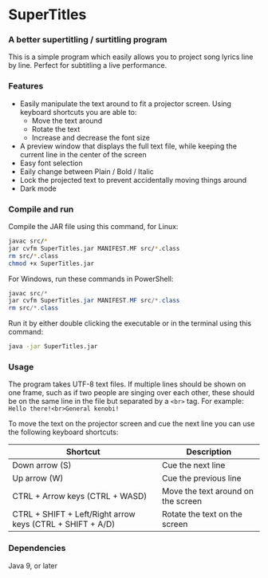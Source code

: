 # SuperTitles
### A better supertitling / surtitling program
This is a simple program which easily allows you to project song lyrics line by line. Perfect for subtitling a live performance.

### Features
- Easily manipulate the text around to fit a projector screen. Using keyboard shortcuts you are able to:
  - Move the text around
  - Rotate the text
  - Increase and decrease the font size
- A preview window that displays the full text file, while keeping the current line in the center of the screen
- Easy font selection
- Eaily change between Plain / Bold / Italic
- Lock the projected text to prevent accidentally moving things around
- Dark mode

### Compile and run
Compile the JAR file using this command, for Linux:
```bash
javac src/*
jar cvfm SuperTitles.jar MANIFEST.MF src/*.class
rm src/*.class
chmod +x SuperTitles.jar
```

For Windows, run these commands in PowerShell:
```powershell
javac src/*
jar cvfm SuperTitles.jar MANIFEST.MF src/*.class
rm src/*.class
```

Run it by either double clicking the executable or in the terminal using this command:
```bash
java -jar SuperTitles.jar
```

### Usage
The program takes UTF-8 text files. If multiple lines should be shown on one frame, such as if two people are singing over each other, these should be on the same line in the file but separated by a `<br>` tag. For example: `Hello there!<br>General kenobi!`

To move the text on the projector screen and cue the next line you can use the following keyboard shortcuts:

|Shortcut|Description|
|---|---|
|Down arrow (S)|Cue the next line|
|Up arrow (W)|Cue the previous line|
|CTRL + Arrow keys (CTRL + WASD)|Move the text around on the screen|
|CTRL + SHIFT + Left/Right arrow keys (CTRL + SHIFT + A/D)|Rotate the text on the screen|

### Dependencies
Java 9, or later

